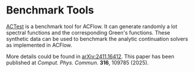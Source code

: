 # Benchmark Tools

[ACTest](https://github.com/huangli712/ACTest) is a benchmark tool for ACFlow. It can generate randomly a lot spectral functions and the corresponding Green's functions. These synthetic data can be used to benchmark the analytic continuation solvers as implemented in ACFlow.

More details could be found in [arXiv:2411.16412](https://arxiv.org/abs/2411.16412). This paper has been published at *Comput. Phys. Commun.* **316**, 109785 (2025).

